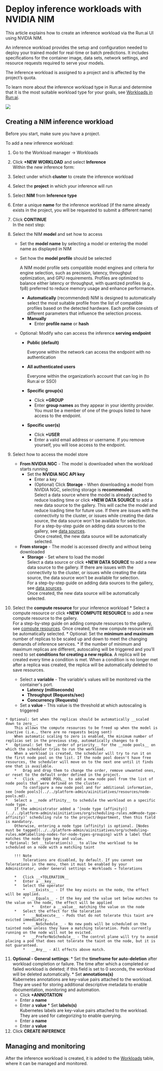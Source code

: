 # Deploy inference workloads with NVIDIA NIM

This article explains how to create an inference workload via the Run:ai UI using NVIDIA NIM.

An inference workload provides the setup and configuration needed to deploy your trained model for real-time or batch predictions. It includes specifications for the container image, data sets, network settings, and resource requests required to serve your models.

The inference workload is assigned to a project and is affected by the project’s quota.

To learn more about the inference workload type in Run:ai and determine that it is the most suitable workload type for your goals, see [Workloads in Run:ai](overviews/workload-support.md).

![](img/creating-inference-workloads.png)

## Creating a NIM inference workload

Before you start, make sure you have a project.

To add a new inference workload:

1.  Go to the Workload manager → Workloads
2.  Click __+NEW WORKLOAD__ and select __Inference__  
    Within the new inference form:
3.  Select under which __cluster__ to create the inference workload
4.  Select the __project__ in which your inference will run
5. Select __NIM__ from __Inference type__ 
6.  Enter a unique __name__ for the inference workload (if the name already exists in the project, you will be requested to submit a different name)
7.  Click __CONTINUE__  
    In the next step:
8. Select the NIM __model__ and set how to access
    * Set the __model name__ by selecting a model or entering the model name as displayed in NIM
    * Set how the __model profile__ should be selected 
      
        A NIM model profile sets compatible model engines and criteria for engine selection, such as precision, latency, throughput optimization, and GPU requirements. Profiles are optimized to balance either latency or throughput, with quantized profiles (e.g., fp8) preferred to reduce memory usage and enhance performance.

        * __Automatically__ (recommended)
            NIM is designed to automatically select the most suitable profile from the list of compatible profiles based on the detected hardware. Each profile consists of different parameters that influence the selection process.
        * __Manually__ 
             * Enter __profile name__ or __hash__

    * Optional: Modify who can access the inference __serving endpoint__
        * __Public (default)__
               
            Everyone within the network can access the endpoint with no authentication
            
        * __All authenticated users__ 
                
            Everyone within the organization’s account that can log in (to Run:ai or SSO)
            
        * __Specific group(s)__ 
            * Click __+GROUP__
            * Enter __group names__ as they appear in your identity provider. You must be a member of one of the groups listed to have access to the endpoint.
           
        * __Specific user(s)__
            * Click __+USER__ 
            * Enter a valid email address or username. If you remove yourself, you will lose access to the endpoint.

9. Select how to access the model store
    * __From NVIDIA NGC__ - The model is downloaded when the workload starts running
        * Set the __NVIDIA NGC API key__
             * Enter a key    
             * (Optional) Click __Storage__  - When downloading a model from NVIDIA NGC, selecting storage is __recommended__.         
             Select a data source where the model is already cached to reduce loading time or click __+NEW DATA SOURCE__ to add a new data source to the gallery. This will cache the model and reduce loading time for future use. If there are issues with the connectivity to the cluster, or issues while creating the data source, the data source won't be available for selection.  
             For a step-by-step guide on adding data sources to the gallery, see [data sources](assets/datasources.md).  
             Once created, the new data source will be automatically selected.         
    * __From storage__ - The model is accessed directly and without being downloaded
        * __Storage__ - Set where to load the model          
             Select a data source or click __+NEW DATA SOURCE__ to add a new data source to the gallery. If there are issues with the connectivity to the cluster, or issues while creating the data source, the data source won't be available for selection.  
             For a step-by-step guide on adding data sources to the gallery, see [data sources](assets/datasources.md).  
             Once created, the new data source will be automatically selected.

10.  Select the __compute resource__ for your inference workload
    *   Select a compute resource or click __+NEW COMPUTE RESOURCE__ to add a new compute resource to the gallery.  
        For a step-by-step guide on adding compute resources to the gallery, see [compute resources](assets/compute.md). Once created, the new compute resource will be automatically selected.
    *   Optional: Set the __minimum and maximum__ number of replicas to be scaled up and down to meet the changing demands of inference services.
    *   If the number of minimum and maximum replicas are different, autoscaling will be triggered and you'll need to set __conditions for creating a new replica__. A replica will be created every time a condition is met. When a condition is no longer met after a replica was created, the replica will be automatically deleted to save resources. 

        * Select a __variable__ - The variable's values will be monitored via the container's port.
            * __Latency (milliseconds)__
            * __Throughput (Requests/sec)__
            * __Concurrency (Requests)__
        * Set a __value__ - This value is the threshold at which autoscaling is triggered

    * Optional: Set when the replicas should be automatically __scaled down to zero__.
        This allows the compute resources to be freed up when the model is inactive (i.e., there are no requests being sent)
        When automatic scaling to zero is enabled, the minimum number of replicas set in the previous step, automatically changes to 0
    *   Optional: Set the __order of priority__ for the __node pools__ on which the scheduler tries to run the workload.  
        When a workload is created, the scheduler will try to run it on the first node pool on the list. If the node pool doesn't have free resources, the scheduler will move on to the next one until it finds one that is available.
        *   Drag and drop them to change the order, remove unwanted ones, or reset to the default order defined in the project.
        *   Click __+NODE POOL__ to add a new node pool from the list of node pools that were defined on the cluster.  
            To configure a new node pool and for additional information, see [node pools](../../platform-admin/aiinitiatives/resources/node-pools.md).
    *   Select a __node affinity__ to schedule the workload on a specific node type.  
        If the administrator added a ‘[node type (affinity)](../../platform-admin/aiinitiatives/org/scheduling-rules.md#node-type-affinity)’ scheduling rule to the project/department, then this field is mandatory.  
        Otherwise, entering a node type (affinity) is optional. [Nodes must be tagged](../../platform-admin/aiinitiatives/org/scheduling-rules.md#labelling-nodes-for-node-types-grouping) with a label that matches the node type key and value.  
    * Optional: Set __toleration(s)__ to allow the workload to be scheduled on a node with a matching taint
        
        !!! Note 
            Tolerations are disabled, by default. If you cannot see Tolerations in the menu, then it must be enabled by your Administrator, under General settings → Workloads → Tolerations

        *   Click __+TOLERATION__
        *   Enter a __key__
        *   Select the operator
            *   __Exists__ - If the key exists on the node, the effect will be applied.
            *   __Equals__ - If the key and the value set below matches to the value on the node, the effect will be applied
                *   Enter a __value__ matching the value on the node
        *   Select the effect for the toleration
            *   __NoExecute__ - Pods that do not tolerate this taint are evicted immediately.
            *   __NoSchedule__ - No new pods will be scheduled on the tainted node unless they have a matching toleration. Pods currently running on the node will not be evicted.
            *   __PreferNoSchedule__ - The control plane will try to avoid placing a pod that does not tolerate the taint on the node, but it is not guaranteed.
            *   __Any__ - All effects above match.

11.  __Optional - General settings__:
    *   Set the __timeframe for auto-deletion__ after workload completion or failure. The time after which a completed or failed workload is deleted; if this field is set to 0 seconds, the workload will be deleted automatically.
    *   Set __annotations(s)__  
        Kubernetes annotations are key-value pairs attached to the workload. They are used for storing additional descriptive metadata to enable documentation, monitoring and automation.
        *   Click __+ANNOTATION__
        *   Enter a __name__
        *   Enter a __value__
    *   Set __labels(s)__  
        Kubernetes labels are key-value pairs attached to the workload. They are used for categorizing to enable querying.
        *   Enter a __name__
        *   Enter a __value__
12.  Click __CREATE INFERENCE__


## Managing and monitoring

After the inference workload is created, it is added to the [Workloads](overviews/managing-workloads.md) table, where it can be managed and monitored.